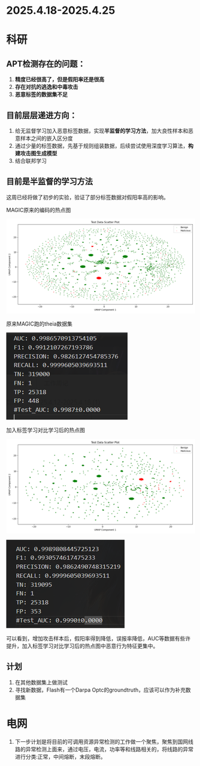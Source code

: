 # 2025.4.18-2025.4.25

# 科研

## APT检测存在的问题：

1. **精度已经很高了，但是假阳率还是很高**
2. **存在对抗的逃逸和中毒攻击**
3. **恶意标签的数据集不足**

## 目前层层递进方向：

1. 给无监督学习加入恶意标签数据，实现**半监督的学习方法**，加大良性样本和恶意样本之间的嵌入区分度
2. 通过少量的标签数据，先基于规则组装数据，后续尝试使用深度学习算法，**构建攻击图生成模型**
3. 结合联邦学习

## 目前是**半监督的学习方法**

这周已经将做了初步的实验，验证了部分标签数据对假阳率高的影响。

MAGIC原来的编码的热点图

![image.png](image.png)

原来MAGIC跑的theia数据集

![image.png](image%201.png)

加入标签学习对比学习后的热点图

![image.png](image%202.png)

![image.png](image%203.png)

可以看到，增加攻击样本后，假阳率得到降低，误报率降低，AUC等数据有些许提升，加入标签学习对比学习后的热点图中恶意行为特征更集中。
## 计划

1. 在其他数据集上做测试
2. 寻找新数据，Flash有一个Darpa Optc的groundtruth，应该可以作为补充数据集

# 电网

1. 下一步计划是将目前的可调用资源异常检测的工作做一个聚焦，聚焦到国网线路的异常检测上面来，通过电压，电流，功率等和线路相关的，将线路的异常进行分类:正常，中间熔断，末段熔断。
